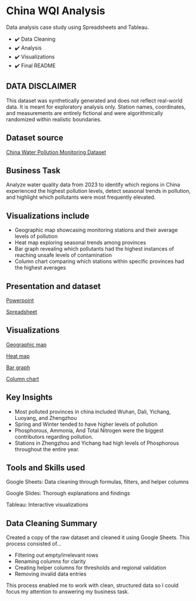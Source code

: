 # China WQI Analysis
Data analysis case study using Spreadsheets and Tableau.

- ✔️ Data Cleaning
- ✔️ Analysis
- ✔️ Visualizations
- ✔️  Final README 
## DATA DISCLAIMER
This dataset was synthetically generated and does not reflect real-world data. It is meant for exploratory analysis only. 
Station names, coordinates, and measurements are entirely fictional and were algorithmically randomized within realistic boundaries. 

## Dataset source
[China Water Pollution Monitoring Dataset](https://www.kaggle.com/datasets/khushikyad001/china-water-pollution-monitoring-dataset)

## Business Task
Analyze water quality data from 2023 to identify which regions in China experienced the highest pollution levels, detect seasonal trends in pollution, and highlight which pollutants were most frequently elevated.

## Visualizations include
- Geographic map showcasing monitoring stations and their average levels of pollution
- Heat map exploring seasonal trends among provinces
- Bar graph revealing which pollutants had the highest instances of reaching unsafe levels of contamination
- Column chart comparing which stations within  specific provinces had the highest averages
## Presentation and dataset 
 [Powerpoint](https://docs.google.com/presentation/d/1eULJr2_jlInICBXGKnFmoBY0l7NFB_aKxEgGzT1Ppzk/edit?usp=sharing)

 [Spreadsheet](https://docs.google.com/spreadsheets/d/1lJawIpKCCQDMxUipzM0Ycfw9hlFR3lUhWhDq8OfRbE4/edit?usp=sharing)
  
## Visualizations
[Geographic map](https://public.tableau.com/views/WQIStationGeoMap/Sheet1?:language=en-US&:sid=&:redirect=auth&:display_count=n&:origin=viz_share_link)

[Heat map](https://public.tableau.com/views/WQIHeatmap/Sheet6?:language=en-US&:sid=&:redirect=auth&:display_count=n&:origin=viz_share_link)

[Bar graph](https://public.tableau.com/views/WQIPollutantInstChart/Sheet2?:language=en-US&:sid=&:redirect=auth&:display_count=n&:origin=viz_share_link)

[Column chart](https://public.tableau.com/views/WQIBarChart/Sheet3?:language=en-US&:sid=&:redirect=auth&:display_count=n&:origin=viz_share_link)

## Key Insights
- Most polluted provinces in china included Wuhan, Dali, Yichang, Luoyang, and Zhengzhou
- Spring and Winter tended to have higher levels of pollution
- Phosphorous, Ammonia, And Total Nitrogen were the biggest contributors regarding pollution.
- Stations in Zhengzhou and Yichang had high levels of Phosphorous throughout the entire year.

## Tools and Skills used
Google Sheets: Data cleaning through formulas, filters, and helper columns

Google Slides: Thorough explanations and findings 

Tableau: Interactive visualizations 

## Data Cleaning Summary
Created a copy of the raw dataset and cleaned it using Google Sheets. This process consisted of...
- Filtering out empty/irrelevant rows
- Renaming columns for clarity
- Creating helper columns for thresholds and regional validation
- Removing invalid data entries
  
This process enabled me to work with clean, structured data so I could focus my attention to answering my business task. 






